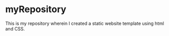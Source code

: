# myRepository
This is my repository wherein I created a static website template using html and CSS.
